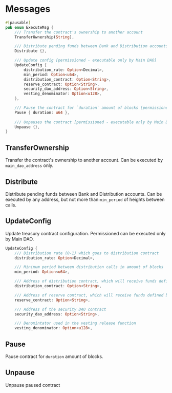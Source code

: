 # Messages

```rust
#[pausable]
pub enum ExecuteMsg {
    /// Transfer the contract's ownership to another account
    TransferOwnership(String),

    /// Distribute pending funds between Bank and Distribution accounts
    Distribute {},

    /// Update config [permissioned - executable only by Main DAO]
    UpdateConfig {
        distribution_rate: Option<Decimal>,
        min_period: Option<u64>,
        distribution_contract: Option<String>,
        reserve_contract: Option<String>,
        security_dao_address: Option<String>,
        vesting_denominator: Option<u128>,
    },

    /// Pause the contract for `duration` amount of blocks [permissioned - executable only by Main DAO or the Security DAO]
    Pause { duration: u64 },
    
    /// Unpauses the contract [permissioned - executable only by Main DAO]
    Unpause {},
}
```

## TransferOwnership 

Transfer the contract's ownership to another account. Can be executed by `main_dao_address` only.


## Distribute
Distribute pending funds between Bank and Distribution accounts. Can be executed by any address, but not more than `min_period` of heights between calls.

## UpdateConfig

Update treasury contract configuration. Permissioned can be executed only by Main DAO.

```rust
UpdateConfig {
    /// Distribution rate (0-1) which goes to distribution contract
    distribution_rate: Option<Decimal>,

    /// Minimum period between distribution calls in amount of blocks
    min_period: Option<u64>,

    /// Address of distribution contract, which will receive funds defined but distribution_rate %
    distribution_contract: Option<String>,

    /// Address of reserve contract, which will receive funds defined by 100-distribution_rate %
    reserve_contract: Option<String>,

    /// Address of the security DAO contract
    security_dao_address: Option<String>,

    /// Denomintator used in the vesting release function
    vesting_denominator: Option<u128>,
```

## Pause

Pause contract for `duration` amount of blocks.

## Unpause

Unpause paused contract
